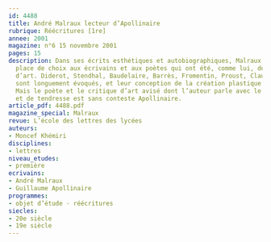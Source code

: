 ```yaml
---
id: 4488
title: André Malraux lecteur d’Apollinaire
rubrique: Réécritures [1re]
annee: 2001
magazine: n°6 15 novembre 2001
pages: 15
description: Dans ses écrits esthétiques et autobiographiques, Malraux accorde une
  place de choix aux écrivains et aux poètes qui ont été, comme lui, des critiques
  d’art. Diderot, Stendhal, Baudelaire, Barrès, Fromentin, Proust, Claudel et Valéry
  sont longuement évoqués, et leur conception de la création plastique largement débattue.
  Mais le poète et le critique d’art avisé dont l’auteur parle avec le plus d’admiration
  et de tendresse est sans conteste Apollinaire.
article_pdf: 4488.pdf
magazine_special: Malraux
revue: L’école des lettres des lycées
auteurs:
- Moncef Khémiri
disciplines:
- lettres
niveau_etudes:
- première
ecrivains:
- André Malraux
- Guillaume Apollinaire
programmes:
- objet d’étude - réécritures
siecles:
- 20e siècle
- 19e siècle
---
```

